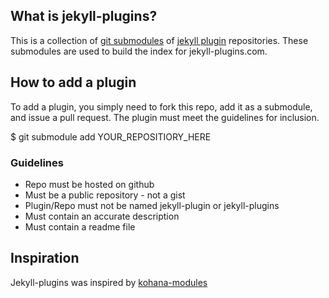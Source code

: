 ## What is jekyll-plugins?

This is a collection of [git submodules](http://book.git-scm.com/5_submodules.html) of [jekyll plugin](https://github.com/mojombo/jekyll/wiki/Plugins) repositories.  These submodules are used to build the index for jekyll-plugins.com.

## How to add a plugin

To add a plugin, you simply need to fork this repo, add it as a submodule, and issue a pull request.  The plugin must meet the guidelines for inclusion.

  $ git submodule add YOUR_REPOSITIORY_HERE

### Guidelines
- Repo must be hosted on github
- Must be a public repository - not a gist
- Plugin/Repo must not be named jekyll-plugin or jekyll-plugins
- Must contain an accurate description
- Must contain a readme file

## Inspiration 

Jekyll-plugins was inspired by [kohana-modules](https://github.com/ahutchings/kohana-modules)